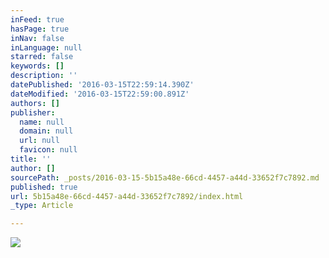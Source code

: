 ```yaml
---
inFeed: true
hasPage: true
inNav: false
inLanguage: null
starred: false
keywords: []
description: ''
datePublished: '2016-03-15T22:59:14.390Z'
dateModified: '2016-03-15T22:59:00.891Z'
authors: []
publisher:
  name: null
  domain: null
  url: null
  favicon: null
title: ''
author: []
sourcePath: _posts/2016-03-15-5b15a48e-66cd-4457-a44d-33652f7c7892.md
published: true
url: 5b15a48e-66cd-4457-a44d-33652f7c7892/index.html
_type: Article

---
```

![](https://the-grid-user-content.s3-us-west-2.amazonaws.com/a9f7c5f5-b34c-4627-8933-67e8f2b7e796.jpg)